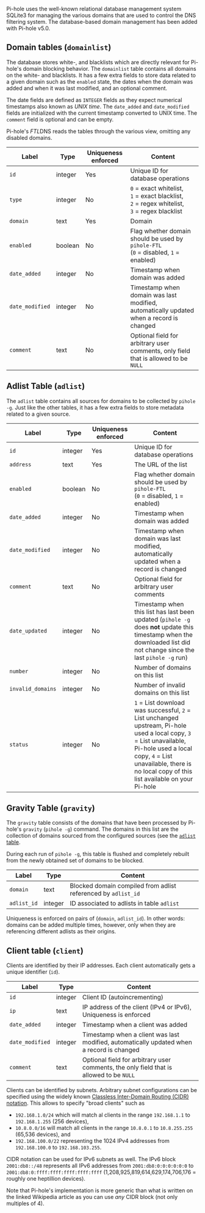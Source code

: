 Pi-hole uses the well-known relational database management system SQLite3 for managing the various domains that are used to control the DNS filtering system. The database-based domain management has been added with Pi-hole v5.0.

## Domain tables (`domainlist`)

The database stores white-, and blacklists which are directly relevant for Pi-hole's domain blocking behavior. The `domainlist` table contains all domains on the white- and blacklists. It has a few extra fields to store data related to a given domain such as the `enabled` state, the dates when the domain was added and when it was last modified, and an optional comment.

The date fields are defined as `INTEGER` fields as they expect numerical timestamps also known as *UNIX time*. The `date_added` and `date_modified` fields are initialized with the current timestamp converted to UNIX time. The `comment` field is optional and can be empty.

Pi-hole's *FTL*DNS reads the tables through the various view, omitting any disabled domains.

Label | Type | Uniqueness enforced | Content
----- | ---- | ------------------- | --------
`id` | integer | Yes | Unique ID for database operations
`type` | integer | No | `0` = exact whitelist,<br> `1` = exact blacklist,<br> `2` = regex whitelist,<br> `3` = regex blacklist
`domain` | text | Yes | Domain
`enabled` | boolean | No | Flag whether domain should be used by `pihole-FTL`<br>(`0` = disabled, `1` = enabled)
`date_added` | integer | No | Timestamp when domain was added
`date_modified` | integer | No | Timestamp when domain was last modified, automatically updated when a record is changed
`comment` | text | No | Optional field for arbitrary user comments, only field that is allowed to be `NULL`

## Adlist Table (`adlist`)

The `adlist` table contains all sources for domains to be collected by `pihole -g`. Just like the other tables, it has a few extra fields to store metadata related to a given source.

Label | Type | Uniqueness enforced | Content
----- | ---- | ------------------- | --------
`id` | integer | Yes | Unique ID for database operations
`address` | text | Yes | The URL of the list
`enabled` | boolean | No | Flag whether domain should be used by `pihole-FTL`<br>(`0` = disabled, `1` = enabled)
`date_added` | integer | No | Timestamp when domain was added
`date_modified` | integer | No | Timestamp when domain was last modified, automatically updated when a record is changed
`comment` | text | No | Optional field for arbitrary user comments
`date_updated` | integer | No | Timestamp when this list has last been updated (`pihole -g` does **not** update this timestamp when the downloaded list did not change since the last `pihole -g` run)
`number` | integer | No | Number of domains on this list
`invalid_domains` | integer | No | Number of invalid domains on this list
`status` | integer | No | `1` = List download was successful, `2` = List unchanged upstream, Pi-hole used a local copy, `3` = List unavailable, Pi-hole used a local copy, `4` = List unavailable, there is no local copy of this list available on your Pi-hole

## Gravity Table (`gravity`)

The `gravity` table consists of the domains that have been processed by Pi-hole's `gravity` (`pihole -g`) command. The domains in this list are the collection of domains sourced from the configured sources (see the [`adlist` table](index.md#adlist-table-adlist).

During each run of `pihole -g`, this table is flushed and completely rebuilt from the newly obtained set of domains to be blocked.

Label | Type | Content
----- | ---- | -------
`domain` | text | Blocked domain compiled from adlist referenced by `adlist_id`
`adlist_id` | integer | ID associated to adlists in table `adlist`

Uniqueness is enforced on pairs of (`domain`, `adlist_id`). In other words: domains can be added multiple times, however, only when they are referencing different adlists as their origins.

## Client table (`client`)

Clients are identified by their IP addresses. Each client automatically gets a unique identifier (`id`).

Label | Type | Content
----- | ---- | -------
`id` | integer | Client ID (autoincrementing)
`ip` | text | IP address of the client (IPv4 or IPv6), Uniqueness is enforced
`date_added` | integer | Timestamp when a client was added
`date_modified` | integer | Timestamp when a client was last modified, automatically updated when a record is changed
`comment` | text | Optional field for arbitrary user comments, the only field that is allowed to be `NULL`

Clients can be identified by subnets. Arbitrary subnet configurations can be specified using the widely known [Classless Inter-Domain Routing (CIDR) notation](https://en.wikipedia.org/wiki/Classless_Inter-Domain_Routing#CIDR_blocks).
This allows to specify "broad clients" such as

- `192.168.1.0/24` which will match al clients in the range `192.168.1.1` to `192.168.1.255` (256 devices),
- `10.8.0.0/16` will match all clients in the range `10.8.0.1` to `10.8.255.255` (65,536 devices), and
- `192.168.100.0/22` representing the 1024 IPv4 addresses from `192.168.100.0` to `192.168.103.255`.

CIDR notation can be used for IPv6 subnets as well. The IPv6 block `2001:db8::/48` represents all IPv6 addresses from `2001:db8:0:0:0:0:0:0` to `2001:db8:0:ffff:ffff:ffff:ffff:ffff` (1,208,925,819,614,629,174,706,176 = roughly one heptillion devices).

Note that Pi-hole's implementation is more generic than what is written on the linked Wikipedia article as you can use *any* CIDR block (not only multiples of 4).
